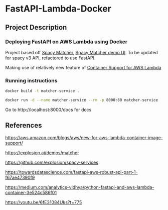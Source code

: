# FastAPI-Lambda-Docker

## Project Description

### Deploying FastAPI on AWS Lambda using Docker

Project based off [Spacy Matcher](https://github.com/explosion/spacy-services), [Spacy Matcher demo UI](https://explosion.ai/demos/matcher). To be updated for spacy v3 API, refactored to use FastAPI.

Making use of relatively new feature of [Container Support for AWS Lambda](https://aws.amazon.com/blogs/aws/new-for-aws-lambda-container-image-support/)


### Running instructions

```bash
docker build -t matcher-service .

docker run -d --name matcher-service --rm -p 8000:80 matcher-service
```

Go to http://localhost:8000/docs for docs

## References

<https://aws.amazon.com/blogs/aws/new-for-aws-lambda-container-image-support/>

<https://explosion.ai/demos/matcher>

<https://github.com/explosion/spacy-services>

<https://towardsdatascience.com/fastapi-aws-robust-api-part-1-f67ae47390f9>

<https://medium.com/analytics-vidhya/python-fastapi-and-aws-lambda-container-3e524c586f01>

<https://youtu.be/6fE31084Uks?t=775>